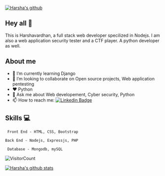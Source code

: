 <a href="https://github.com/harshareddy794">
 <img align="center" src="https://user-images.githubusercontent.com/48166328/87433509-02119980-c607-11ea-8285-f1136a57d3d2.gif" alt="Harsha's github "/>
</a>

## Hey all :wave:
This is Harshavardhan, a full stack web developer specilized in Nodejs. I am also a web application security tester and a CTF player. A python developer as well.

## About me
- 🌱 I’m currently learning Django
- :two_men_holding_hands: I’m looking to collaborate on Open source projects, Web application pentesting
- :hearts: Python
- 💬 Ask me about Web developement, Cyber security, Python
- 📫 How to reach me: [![Linkedin Badge](https://img.shields.io/badge/-LinkedIn-blue?style=flat-square&logo=Linkedin&logoColor=white&link=https://www.linkedin.com/in/harshareddy794/)](https://www.linkedin.com/in/harshareddy794/)

## Skills :computer:
``` Front End - HTML, CSS, Bootstrap```

``` Back End - Nodejs, Expressjs, PHP ```

``` Database - Mongodb, mySQL```

![VisitorCount](https://profile-counter.glitch.me/harshareddy794/count.svg)

<a href="https://github.com/harshareddy794">
 <img align="center" src="https://github-readme-stats.vercel.app/api?username=harshareddy794&show_icons=true&theme=dark&line_height=27" alt="Harsha's github stats"/>
</a>

